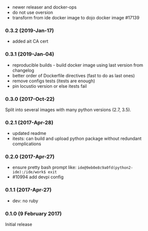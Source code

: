 * newer releaser and docker-ops
* do not use oversion
* transform from ide docker image to dojo docker image #17139

### 0.3.2 (2019-Jan-17)

* added ait CA cert

### 0.3.1 (2019-Jan-04)

* reproducible builds - build docker image using last version from changelog
* better order of Dockerfile directives (fast to do as last ones)
* remove configs tests (itests are enough)
* pin locustio version or else itests fail

### 0.3.0 (2017-Oct-22)

Split into several images with many python versions (2.7, 3.5).

### 0.2.1 (2017-Apr-28)

* updated readme
* itests: can build and upload python package without redundant complications

### 0.2.0 (2017-Apr-27)

* ensure pretty bash prompt like:
 `ide@9eb0e8c9a0fd(python2-ide):/ide/work$ exit`
* \#10994 add devpi config

### 0.1.1 (2017-Apr-27)

* dev: no ruby

### 0.1.0 (9 February 2017)

Initial release
